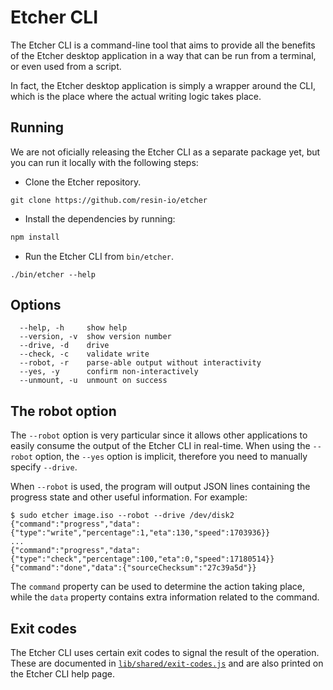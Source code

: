 Etcher CLI
==========

The Etcher CLI is a command-line tool that aims to provide all the benefits of
the Etcher desktop application in a way that can be run from a terminal, or
even used from a script.

In fact, the Etcher desktop application is simply a wrapper around the CLI,
which is the place where the actual writing logic takes place.

Running
-------

We are not oficially releasing the Etcher CLI as a separate package yet, but
you can run it locally with the following steps:

- Clone the Etcher repository.

```
git clone https://github.com/resin-io/etcher
```

- Install the dependencies by running:

```sh
npm install
```

- Run the Etcher CLI from `bin/etcher`.

```
./bin/etcher --help
```

Options
-------

```
  --help, -h     show help
  --version, -v  show version number
  --drive, -d    drive
  --check, -c    validate write
  --robot, -r    parse-able output without interactivity
  --yes, -y      confirm non-interactively
  --unmount, -u  unmount on success
```

The robot option
----------------

The `--robot` option is very particular since it allows other applications to
easily consume the output of the Etcher CLI in real-time. When using the
`--robot` option, the `--yes` option is implicit, therefore you need to
manually specify `--drive`.

When `--robot` is used, the program will output JSON lines containing the
progress state and other useful information. For example:

```
$ sudo etcher image.iso --robot --drive /dev/disk2
{"command":"progress","data":{"type":"write","percentage":1,"eta":130,"speed":1703936}}
...
{"command":"progress","data":{"type":"check","percentage":100,"eta":0,"speed":17180514}}
{"command":"done","data":{"sourceChecksum":"27c39a5d"}}
```

The `command` property can be used to determine the action taking place, while
the `data` property contains extra information related to the command.

Exit codes
----------

The Etcher CLI uses certain exit codes to signal the result of the operation.
These are documented in [`lib/shared/exit-codes.js`][exit-codes] and are also
printed on the Etcher CLI help page.

[exit-codes]: https://github.com/resin-io/etcher/blob/master/lib/shared/exit-codes.js
